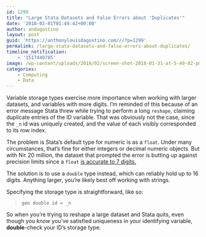 ```yaml
---
id: 1299
title: "Large Stata Datasets and False Errors about 'Duplicates'"
date: '2018-02-01T01:49:42+00:00'
author: andagostino
layout: post
guid: 'https://anthonylouisdagostino.com///?p=1299'
permalink: /large-stata-datasets-and-false-errors-about-duplicates/
timeline_notification:
    - '1517449785'
image: /wp-content/uploads/2018/02/screen-shot-2018-01-31-at-5-49-02-pm.png
categories:
    - Computing
    - Data
---
```


Variable storage types exercise more importance when working with larger datasets, and variables with more digits. I’m reminded of this because of an error message Stata threw while trying to perform a long `reshape`, claiming duplicate entries of the ID variable. That was obviously not the case, since the `_n` id was uniquely created, and the value of each visibly corresponded to its row index.

The problem is Stata’s default type for numeric is as a `float`. Under many circumstances, that’s fine for either integers or decimal numeric objects. But with N≥ 20 million, the dataset that prompted the error is butting up against precision limits since a `float` [is accurate to 7 digits.](https://www.stata.com/manuals13/ddatatypes.pdf)

The solution is to use a `double` type instead, which can reliably hold up to 16 digits. Anything larger, you’re likely best off working with strings.

Specifying the storage type is straightforward, like so:

> `gen double id = _n`

So when you’re trying to reshape a large dataset and Stata quits, even though you *know* you’ve satisfied uniqueness in your identifying variable, **double**-check your ID’s storage type.
